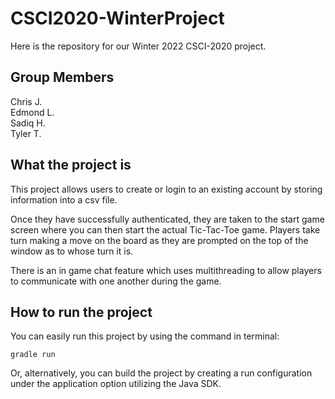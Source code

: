 # CSCI2020-WinterProject
Here is the repository for our Winter 2022 CSCI-2020 project.

## Group Members
Chris J.\
Edmond L.\
Sadiq H.\
Tyler T.

## What the project is
This project allows users to create or login to an existing account by storing information into a csv file. 

Once they have successfully authenticated, they are taken to the start game screen where you can then start the actual Tic-Tac-Toe game. 
Players take turn making a move on the board as they are prompted on the top of the window as to whose turn it is. 

There is an in game chat feature which uses multithreading to allow players to communicate with one another during the game.

## How to run the project
You can easily run this project by using the command in terminal:
```
gradle run
```

Or, alternatively, you can build the project by creating a run configuration under the application option utilizing the Java SDK.
